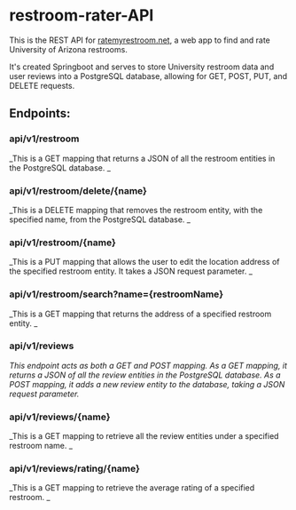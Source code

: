 # restroom-rater-API
This is the REST API for [ratemyrestroom.net](https://ratemyrestroom.net/), a web app to find and rate University of Arizona restrooms. 

It's created Springboot and serves to store University restroom data and user reviews into a PostgreSQL database, allowing for GET, POST, PUT, and DELETE requests.

## Endpoints:

### api/v1/restroom
_This is a GET mapping that returns a JSON of all the restroom entities in the PostgreSQL database.
_


### api/v1/restroom/delete/{name}

_This is a DELETE mapping that removes the restroom entity, with the specified name, from the PostgreSQL database.
_


### api/v1/restroom/{name}

_This is a PUT mapping that allows the user to edit the location address of the specified restroom entity. It takes a JSON request parameter.
_


### api/v1/restroom/search?name={restroomName}

_This is a GET mapping that returns the address of a specified restroom entity.
_


### api/v1/reviews

_This endpoint acts as both a GET and POST mapping. As a GET mapping, it returns a JSON of all the review entities in the PostgreSQL database.
As a POST mapping, it adds a new review entity to the database, taking a JSON request parameter._



### api/v1/reviews/{name}

_This is a GET mapping to retrieve all the review entities under a specified restroom name.
_
### api/v1/reviews/rating/{name}

_This is a GET mapping to retrieve the average rating of a specified restroom. 
_
